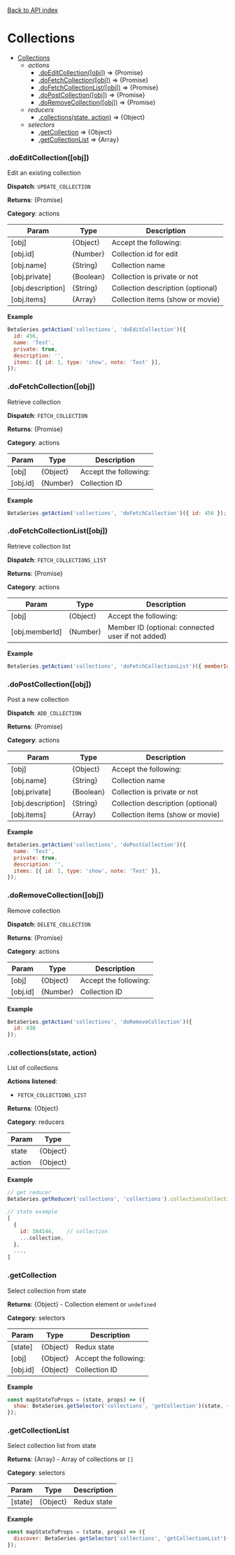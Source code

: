 [Back to API index](README.md)

# Collections

* [Collections](#module_Collections)
    * _actions_
        * [.doEditCollection([obj])](#module_Collections.doEditCollection) ⇒ {Promise}
        * [.doFetchCollection([obj])](#module_Collections.doFetchCollection) ⇒ {Promise}
        * [.doFetchCollectionList([obj])](#module_Collections.doFetchCollectionList) ⇒ {Promise}
        * [.doPostCollection([obj])](#module_Collections.doPostCollection) ⇒ {Promise}
        * [.doRemoveCollection([obj])](#module_Collections.doRemoveCollection) ⇒ {Promise}
    * _reducers_
        * [.collections(state, action)](#module_Collections.collections) ⇒ {Object}
    * _selectors_
        * [.getCollection](#module_Collections.getCollection) ⇒ {Object}
        * [.getCollectionList](#module_Collections.getCollectionList) ⇒ {Array}

<a name="module_Collections.doEditCollection"></a>

### .doEditCollection([obj])

Edit an existing collection

**Dispatch**: `UPDATE_COLLECTION`

**Returns**: {Promise}

**Category**: actions  

| Param | Type | Description |
| --- | --- | --- |
| [obj] | {Object} | Accept the following: |
| [obj.id] | {Number} | Collection id for edit |
| [obj.name] | {String} | Collection name |
| [obj.private] | {Boolean} | Collection is private or not |
| [obj.description] | {String} | Collection description (optional) |
| [obj.items] | {Array} | Collection items (show or movie) |

**Example**  

```js
BetaSeries.getAction('collections', 'doEditCollection')({
  id: 456,
  name: 'Test',
  private: true,
  description: '',
  items: [{ id: 1, type: 'show', note: 'Test' }],
});
```

<a name="module_Collections.doFetchCollection"></a>

### .doFetchCollection([obj])

Retrieve collection

**Dispatch**: `FETCH_COLLECTION`

**Returns**: {Promise}

**Category**: actions  

| Param | Type | Description |
| --- | --- | --- |
| [obj] | {Object} | Accept the following: |
| [obj.id] | {Number} | Collection ID |

**Example**  

```js
BetaSeries.getAction('collections', 'doFetchCollection')({ id: 456 });
```

<a name="module_Collections.doFetchCollectionList"></a>

### .doFetchCollectionList([obj])

Retrieve collection list

**Dispatch**: `FETCH_COLLECTIONS_LIST`

**Returns**: {Promise}

**Category**: actions  

| Param | Type | Description |
| --- | --- | --- |
| [obj] | {Object} | Accept the following: |
| [obj.memberId] | {Number} | Member ID (optional: connected user if not added) |

**Example**  

```js
BetaSeries.getAction('collections', 'doFetchCollectionList')({ memberId: 45 });
```

<a name="module_Collections.doPostCollection"></a>

### .doPostCollection([obj])

Post a new collection

**Dispatch**: `ADD_COLLECTION`

**Returns**: {Promise}

**Category**: actions  

| Param | Type | Description |
| --- | --- | --- |
| [obj] | {Object} | Accept the following: |
| [obj.name] | {String} | Collection name |
| [obj.private] | {Boolean} | Collection is private or not |
| [obj.description] | {String} | Collection description (optional) |
| [obj.items] | {Array} | Collection items (show or movie) |

**Example**  

```js
BetaSeries.getAction('collections', 'doPostCollection')({
  name: 'Test',
  private: true,
  description: '',
  items: [{ id: 1, type: 'show', note: 'Test' }],
});
```

<a name="module_Collections.doRemoveCollection"></a>

### .doRemoveCollection([obj])

Remove collection

**Dispatch**: `DELETE_COLLECTION`

**Returns**: {Promise}

**Category**: actions  

| Param | Type | Description |
| --- | --- | --- |
| [obj] | {Object} | Accept the following: |
| [obj.id] | {Number} | Collection ID |

**Example**  

```js
BetaSeries.getAction('collections', 'doRemoveCollection')({
  id: 438
});
```

<a name="module_Collections.collections"></a>

### .collections(state, action)

List of collections

**Actions listened**:

 * `FETCH_COLLECTIONS_LIST`

**Returns**: {Object}

**Category**: reducers  

| Param | Type |
| --- | --- |
| state | {Object} | 
| action | {Object} | 

**Example**  

```js
// get reducer
BetaSeries.getReducer('collections', 'collections').collectionsCollections;

// state example
[
  {
    id: 384144,    // collection
    ...collection,
  },
  ...,
]
```

<a name="module_Collections.getCollection"></a>

### .getCollection

Select collection from state

**Returns**: {Object} - Collection element or `undefined`

**Category**: selectors  

| Param | Type | Description |
| --- | --- | --- |
| [state] | {Object} | Redux state |
| [obj] | {Object} | Accept the following: |
| [obj.id] | {Object} | Collection ID |

**Example**  

```js
const mapStateToProps = (state, props) => ({
  show: BetaSeries.getSelector('collections', 'getCollection')(state, { id: props.collectionId });
});
```

<a name="module_Collections.getCollectionList"></a>

### .getCollectionList

Select collection list from state

**Returns**: {Array} - Array of collections or `[]`

**Category**: selectors  

| Param | Type | Description |
| --- | --- | --- |
| [state] | {Object} | Redux state |

**Example**  

```js
const mapStateToProps = (state, props) => ({
  discover: BetaSeries.getSelector('collections', 'getCollectionList')(state);
});
```

